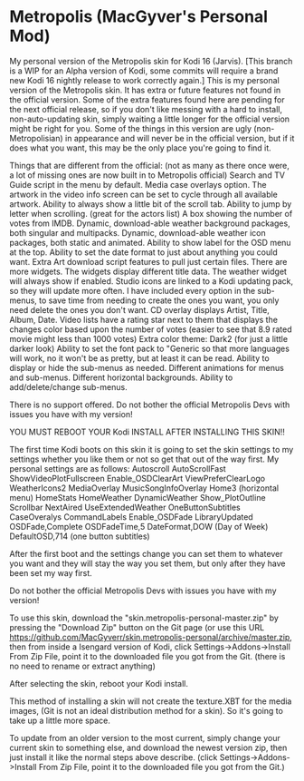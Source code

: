 Metropolis (MacGyver's Personal Mod)
==========

My personal version of the Metropolis skin for Kodi 16 (Jarvis).  [This branch is a WIP for an Alpha version of Kodi, some commits will require a brand new Kodi 16 nightly release to work correctly again.]
This is my personal version of the Metropolis skin.  It has extra or future features not found in the official version.  Some of the extra features found here are pending for the next official release, so if you don't like messing with a hard to install, non-auto-updating skin, simply waiting a little longer for the official version might be right for you.
Some of the things in this version are ugly (non-Metropolisian) in appearance and will never be in the official version, but if it does what you want, this may be the only place you're going to find it. 

Things that are different from the official: (not as many as there once were, a lot of missing ones are now built in to Metropolis official)
Search and TV Guide script in the menu by default.
Media case overlays option.
The artwork in the video info screen can be set to cycle through all available artwork.
Ability to always show a little bit of the scroll tab.
Ability to jump by letter when scrolling. (great for the actors list)
A box showing the number of votes from IMDB.
Dynamic, download-able weather background packages, both singular and multipacks.
Dynamic, download-able weather icon packages, both static and animated.
Ability to show label for the OSD menu at the top.
Ability to set the date format to just about anything you could want.
Extra Art download script features to pull just certain files.
There are more widgets.
The widgets display different title data.
The weather widget will always show if enabled.
Studio icons are linked to a Kodi updating pack, so they will update more often.
I have included every option in the sub-menus, to save time from needing to create the ones you want, you only need delete the ones you don't want.
CD overlay displays Artist, Title, Album, Date.
Video lists have a rating star next to them that displays the changes color based upon the number of votes (easier to see that 8.9 rated movie might less than 1000 votes)
Extra color theme: Dark2 (for just a little darker look)
Ability to set the font pack to "Generic so that more languages will work, no it won't be as pretty, but at least it can be read.
Ability to display or hide the sub-menus as needed.
Different animations for menus and sub-menus.
Different horizontal backgrounds.
Ability to add/delete/change sub-menus.


There is no support offered.  Do not bother the official Metropolis Devs with issues you have with my version!

YOU MUST REBOOT YOUR Kodi INSTALL AFTER INSTALLING THIS SKIN!!

The first time Kodi boots on this skin it is going to set the skin settings to my settings whether you like them or not so get that out of the way first.
My personal settings are as follows:
	Autoscroll
	AutoScrollFast
	ShowVideoPlotFullscreen
	Enable_OSDClearArt
	ViewPreferClearLogo
	WeatherIcons2
	MediaOverlay
	MusicSongInfoOverlay
	Home3 (horizontal menu)
	HomeStats
	HomeWeather
	DynamicWeather
	Show_PlotOutline
	Scrollbar
	NextAired
	UseExtendedWeather
	OneButtonSubtitles
	CaseOveralys
	CommandLabels
	Enable_OSDFade
	LibraryUpdated
	OSDFade,Complete
	OSDFadeTime,5
	DateFormat,DOW  (Day of Week)
	DefaultOSD,714 (one button subtitles)

After the first boot and the settings change you can set them to whatever you want and they will stay the way you set them, 
but only after they have been set my way first.

Do not bother the official Metropolis Devs with issues you have with my version!

To use this skin, download the "skin.metropolis-personal-master.zip" by pressing the "Download Zip" button on the Git page (or use this URL https://github.com/MacGyverr/skin.metropolis-personal/archive/master.zip, then from inside a Isengard version of Kodi, click Settings->Addons->Install From Zip File, point it to the downloaded file you got from the Git.  (there is no need to rename or extract anything)

After selecting the skin, reboot your Kodi install.

This method of installing a skin will not create the texture.XBT for the media images, (Git is not an ideal distribution method for a skin).  So it's going to take up a little more space.


To update from an older version to the most current, simply change your current skin to something else, and download the newest version zip, then just install it like the normal steps above describe.  (click Settings->Addons->Install From Zip File, point it to the downloaded file you got from the Git.)